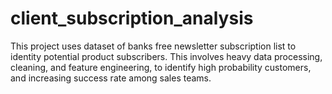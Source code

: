 # client_subscription_analysis
 This project uses dataset of banks free newsletter subscription list to identity potential product subscribers.
                       This involves heavy data processing, cleaning, and feature engineering, to identify high probability customers,
                       and increasing success rate among sales teams.
